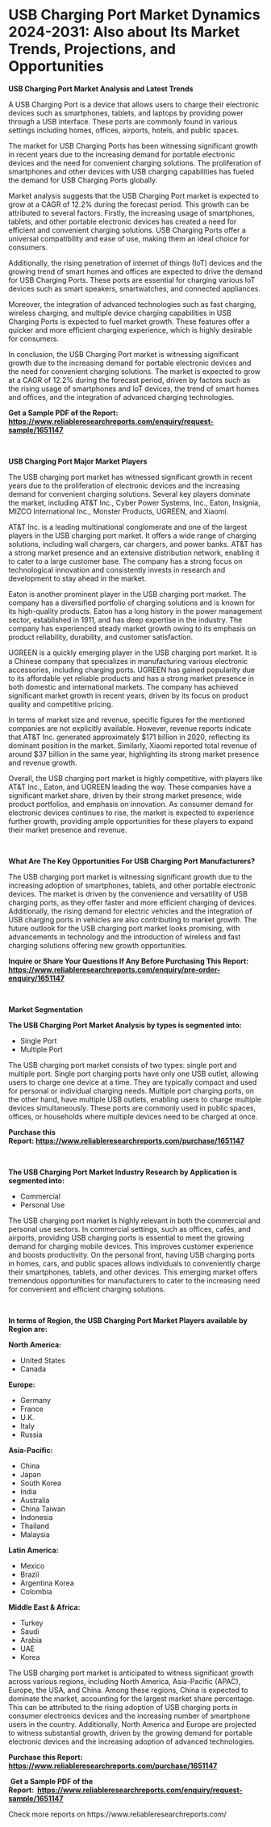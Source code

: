 <p><h1>USB Charging Port Market Dynamics 2024-2031: Also about Its Market Trends, Projections, and Opportunities</h1></p><p><strong>USB Charging Port Market Analysis and Latest Trends</strong></p>
<p><p>A USB Charging Port is a device that allows users to charge their electronic devices such as smartphones, tablets, and laptops by providing power through a USB interface. These ports are commonly found in various settings including homes, offices, airports, hotels, and public spaces.</p><p>The market for USB Charging Ports has been witnessing significant growth in recent years due to the increasing demand for portable electronic devices and the need for convenient charging solutions. The proliferation of smartphones and other devices with USB charging capabilities has fueled the demand for USB Charging Ports globally.</p><p>Market analysis suggests that the USB Charging Port market is expected to grow at a CAGR of 12.2% during the forecast period. This growth can be attributed to several factors. Firstly, the increasing usage of smartphones, tablets, and other portable electronic devices has created a need for efficient and convenient charging solutions. USB Charging Ports offer a universal compatibility and ease of use, making them an ideal choice for consumers.</p><p>Additionally, the rising penetration of internet of things (IoT) devices and the growing trend of smart homes and offices are expected to drive the demand for USB Charging Ports. These ports are essential for charging various IoT devices such as smart speakers, smartwatches, and connected appliances.</p><p>Moreover, the integration of advanced technologies such as fast charging, wireless charging, and multiple device charging capabilities in USB Charging Ports is expected to fuel market growth. These features offer a quicker and more efficient charging experience, which is highly desirable for consumers.</p><p>In conclusion, the USB Charging Port market is witnessing significant growth due to the increasing demand for portable electronic devices and the need for convenient charging solutions. The market is expected to grow at a CAGR of 12.2% during the forecast period, driven by factors such as the rising usage of smartphones and IoT devices, the trend of smart homes and offices, and the integration of advanced charging technologies.</p></p>
<p><strong>Get a Sample PDF of the Report:&nbsp; <a href="https://www.reliableresearchreports.com/enquiry/request-sample/1651147">https://www.reliableresearchreports.com/enquiry/request-sample/1651147</a></strong></p>
<p>&nbsp;</p>
<p><strong>USB Charging Port Major Market Players</strong></p>
<p><p>The USB charging port market has witnessed significant growth in recent years due to the proliferation of electronic devices and the increasing demand for convenient charging solutions. Several key players dominate the market, including AT&T Inc., Cyber Power Systems, Inc., Eaton, Insignia, MIZCO International Inc., Monster Products, UGREEN, and Xiaomi.</p><p>AT&T Inc. is a leading multinational conglomerate and one of the largest players in the USB charging port market. It offers a wide range of charging solutions, including wall chargers, car chargers, and power banks. AT&T has a strong market presence and an extensive distribution network, enabling it to cater to a large customer base. The company has a strong focus on technological innovation and consistently invests in research and development to stay ahead in the market.</p><p>Eaton is another prominent player in the USB charging port market. The company has a diversified portfolio of charging solutions and is known for its high-quality products. Eaton has a long history in the power management sector, established in 1911, and has deep expertise in the industry. The company has experienced steady market growth owing to its emphasis on product reliability, durability, and customer satisfaction.</p><p>UGREEN is a quickly emerging player in the USB charging port market. It is a Chinese company that specializes in manufacturing various electronic accessories, including charging ports. UGREEN has gained popularity due to its affordable yet reliable products and has a strong market presence in both domestic and international markets. The company has achieved significant market growth in recent years, driven by its focus on product quality and competitive pricing.</p><p>In terms of market size and revenue, specific figures for the mentioned companies are not explicitly available. However, revenue reports indicate that AT&T Inc. generated approximately $171 billion in 2020, reflecting its dominant position in the market. Similarly, Xiaomi reported total revenue of around $37 billion in the same year, highlighting its strong market presence and revenue growth.</p><p>Overall, the USB charging port market is highly competitive, with players like AT&T Inc., Eaton, and UGREEN leading the way. These companies have a significant market share, driven by their strong market presence, wide product portfolios, and emphasis on innovation. As consumer demand for electronic devices continues to rise, the market is expected to experience further growth, providing ample opportunities for these players to expand their market presence and revenue.</p></p>
<p>&nbsp;</p>
<p><strong>What Are The Key Opportunities For USB Charging Port Manufacturers?</strong></p>
<p><p>The USB charging port market is witnessing significant growth due to the increasing adoption of smartphones, tablets, and other portable electronic devices. The market is driven by the convenience and versatility of USB charging ports, as they offer faster and more efficient charging of devices. Additionally, the rising demand for electric vehicles and the integration of USB charging ports in vehicles are also contributing to market growth. The future outlook for the USB charging port market looks promising, with advancements in technology and the introduction of wireless and fast charging solutions offering new growth opportunities.</p></p>
<p><strong>Inquire or Share Your Questions If Any Before Purchasing This Report: <a href="https://www.reliableresearchreports.com/enquiry/pre-order-enquiry/1651147">https://www.reliableresearchreports.com/enquiry/pre-order-enquiry/1651147</a></strong></p>
<p>&nbsp;</p>
<p><strong>Market Segmentation</strong></p>
<p><strong>The USB Charging Port Market Analysis by types is segmented into:</strong></p>
<p><ul><li>Single Port</li><li>Multiple Port</li></ul></p>
<p><p>The USB charging port market consists of two types: single port and multiple port. Single port charging ports have only one USB outlet, allowing users to charge one device at a time. They are typically compact and used for personal or individual charging needs. Multiple port charging ports, on the other hand, have multiple USB outlets, enabling users to charge multiple devices simultaneously. These ports are commonly used in public spaces, offices, or households where multiple devices need to be charged at once.</p></p>
<p><strong>Purchase this Report:&nbsp;<a href="https://www.reliableresearchreports.com/purchase/1651147">https://www.reliableresearchreports.com/purchase/1651147</a></strong></p>
<p>&nbsp;</p>
<p><strong>The USB Charging Port Market Industry Research by Application is segmented into:</strong></p>
<p><ul><li>Commercial</li><li>Personal Use</li></ul></p>
<p><p>The USB charging port market is highly relevant in both the commercial and personal use sectors. In commercial settings, such as offices, cafés, and airports, providing USB charging ports is essential to meet the growing demand for charging mobile devices. This improves customer experience and boosts productivity. On the personal front, having USB charging ports in homes, cars, and public spaces allows individuals to conveniently charge their smartphones, tablets, and other devices. This emerging market offers tremendous opportunities for manufacturers to cater to the increasing need for convenient and efficient charging solutions.</p></p>
<p>&nbsp;</p>
<p><strong>In terms of Region, the USB Charging Port Market Players available by Region are:</strong></p>
<p>
    <p> <strong> North America: </strong>
        <ul>
            <li>United States</li>
            <li>Canada</li>
        </ul>
        </p> 
    <p> <strong> Europe: </strong>
        <ul>
            <li>Germany</li>
            <li>France</li>
            <li>U.K.</li>
            <li>Italy</li>
            <li>Russia</li>
        </ul>
        </p> 
    <p> <strong> Asia-Pacific: </strong>
        <ul>
            <li>China</li>
            <li>Japan</li>
            <li>South Korea</li>
            <li>India</li>
            <li>Australia</li>
            <li>China Taiwan</li>
            <li>Indonesia</li>
            <li>Thailand</li>
            <li>Malaysia</li>
        </ul>
        </p> 
    <p> <strong> Latin America: </strong>
        <ul>
            <li>Mexico</li>
            <li>Brazil</li>
            <li>Argentina Korea</li>
            <li>Colombia</li>
        </ul>
        </p> 
    <p> <strong> Middle East & Africa: </strong>
        <ul>
            <li>Turkey</li>
            <li>Saudi</li>
            <li>Arabia</li>
            <li>UAE</li>
            <li>Korea</li>
        </ul>
    </p>
    </p>
<p><p>The USB charging port market is anticipated to witness significant growth across various regions, including North America, Asia-Pacific (APAC), Europe, the USA, and China. Among these regions, China is expected to dominate the market, accounting for the largest market share percentage. This can be attributed to the rising adoption of USB charging ports in consumer electronics devices and the increasing number of smartphone users in the country. Additionally, North America and Europe are projected to witness substantial growth, driven by the growing demand for portable electronic devices and the increasing adoption of advanced technologies.</p></p>
<p><strong>Purchase this Report: <a href="https://www.reliableresearchreports.com/purchase/1651147">https://www.reliableresearchreports.com/purchase/1651147</a></strong></p>
<p>&nbsp;<strong>Get a Sample PDF of the Report:&nbsp;&nbsp;<a href="https://www.reliableresearchreports.com/enquiry/request-sample/1651147">https://www.reliableresearchreports.com/enquiry/request-sample/1651147</a></strong></p>
<p><strong></strong></p>
<p>Check more reports on https://www.reliableresearchreports.com/</p>